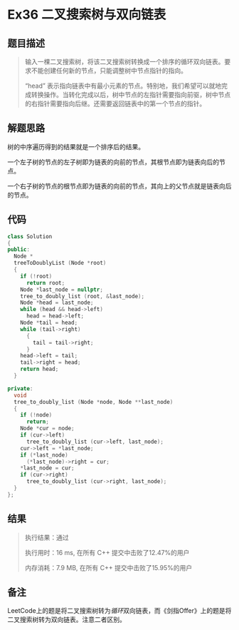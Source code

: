 # Ex36 二叉搜索树与双向链表

## 题目描述

> 输入一棵二叉搜索树，将该二叉搜索树转换成一个排序的循环双向链表。要求不能创建任何新的节点，只能调整树中节点指针的指向。
>
> “head” 表示指向链表中有最小元素的节点。特别地，我们希望可以就地完成转换操作。当转化完成以后，树中节点的左指针需要指向前驱，树中节点的右指针需要指向后继。还需要返回链表中的第一个节点的指针。

## 解题思路

树的中序遍历得到的结果就是一个排序后的结果。

一个左子树的节点的左子树即为链表的向前的节点，其根节点即为链表向后的节点。

一个右子树的节点的根节点即为链表的向前的节点，其向上的父节点就是链表向后的节点。

## 代码

```cpp
class Solution
{
public:
  Node *
  treeToDoublyList (Node *root)
  {
    if (!root)
      return root;
    Node *last_node = nullptr;
    tree_to_doubly_list (root, &last_node);
    Node *head = last_node;
    while (head && head->left)
      head = head->left;
    Node *tail = head;
    while (tail->right)
      {
        tail = tail->right;
      }
    head->left = tail;
    tail->right = head;
    return head;
  }

private:
  void
  tree_to_doubly_list (Node *node, Node **last_node)
  {
    if (!node)
      return;
    Node *cur = node;
    if (cur->left)
      tree_to_doubly_list (cur->left, last_node);
    cur->left = *last_node;
    if (*last_node)
      (*last_node)->right = cur;
    *last_node = cur;
    if (cur->right)
      tree_to_doubly_list (cur->right, last_node);
  }
};
```

## 结果

> 执行结果：通过
>
> 执行用时：16 ms, 在所有 C++ 提交中击败了12.47%的用户
>
> 内存消耗：7.9 MB, 在所有 C++ 提交中击败了15.95%的用户

## 备注

LeetCode上的题是将二叉搜索树转为*循环*双向链表，而《剑指Offer》上的题是将二叉搜索树转为双向链表。注意二者区别。